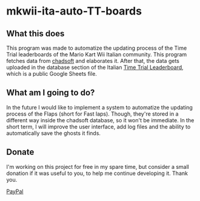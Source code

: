 # mkwii-ita-auto-TT-boards

## What this does
This program was made to automatize the updating process of the Time Trial leaderboards of the Mario Kart Wii Italian community.  This program fetches data from [chadsoft](https://www.chadsoft.co.uk/) and elaborates it.  After that, the data gets uploaded in the database section of the Italian [Time Trial Leaderboard](https://docs.google.com/spreadsheets/d/1pzvXA5NeHaqgaUe5ft_d4TauEbX9lVFxVp3dM51HsuA/edit#gid=0), which is a public Google Sheets file.

## What am I going to do?
In the future I would like to implement a system to automatize the updating process of the Flaps (short for Fast laps).  Though, they're stored in a different way inside the chadsoft database, so it won't be immediate.  In the short term, I will improve the user interface, add log files and the ability to automatically save the ghosts it finds.

## Donate
I'm working on this project for free in my spare time, but consider a small donation if it was useful to you, to help me continue developing it.
Thank you.

[PayPal](https://www.paypal.com/donate/?hosted_button_id=U6TUEPB28ZH48)
